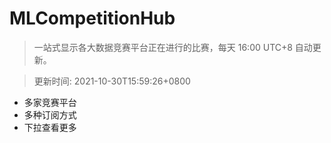 # MLCompetitionHub

> 一站式显示各大数据竞赛平台正在进行的比赛，每天 16:00 UTC+8 自动更新。
  
> 更新时间: 2021-10-30T15:59:26+0800 

* 多家竞赛平台
* 多种订阅方式
* 下拉查看更多